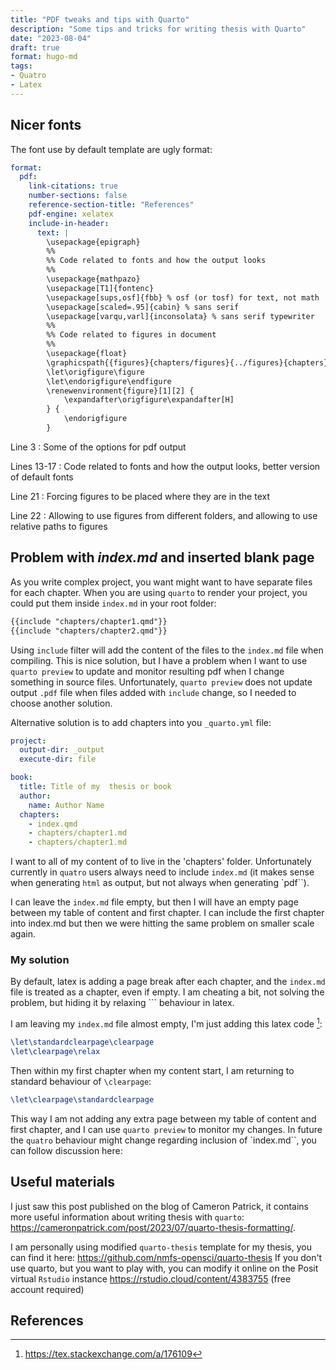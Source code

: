 ```yaml
---
title: "PDF tweaks and tips with Quarto"
description: "Some tips and tricks for writing thesis with Quarto"
date: "2023-08-04"
draft: true
format: hugo-md
tags:
- Quatro
- Latex
---
```


## Nicer fonts

The font use by default template are ugly
format:

``` yaml
format:
  pdf:
    link-citations: true
    number-sections: false
    reference-section-title: "References"
    pdf-engine: xelatex
    include-in-header:
      text: |
        \usepackage{epigraph} 
        %%
        %% Code related to fonts and how the output looks
        %%
        \usepackage{mathpazo}
        \usepackage[T1]{fontenc}
        \usepackage[sups,osf]{fbb} % osf (or tosf) for text, not math
        \usepackage[scaled=.95]{cabin} % sans serif
        \usepackage[varqu,varl]{inconsolata} % sans serif typewriter
        %%
        %% Code related to figures in document
        %%
        \usepackage{float}
        \graphicspath{{figures}{chapters/figures}{../figures}{chapters}}
        \let\origfigure\figure
        \let\endorigfigure\endfigure
        \renewenvironment{figure}[1][2] {
            \expandafter\origfigure\expandafter[H]
        } {
            \endorigfigure
        }
```

Line 3
:   Some of the options for pdf output

Lines 13-17
:   Code related to fonts and how the output looks, better version of default fonts

Line 21
:   Forcing figures to be placed where they are in the text

Line 22
:   Allowing to use figures from different folders, and allowing to use relative paths to figures

## Problem with *index.md* and inserted blank page

As you write complex project, you want might want to have separate files for each chapter.
When you are using `quarto` to render your project, you could put them inside `index.md` in your root folder:

``` markdown
{{include "chapters/chapter1.qmd"}}
{{include "chapters/chapter2.qmd"}}
```

Using `include` filter will add the content of the files to the `index.md` file when compiling.
This is nice solution, but I have a problem when I want to use `quarto preview` to update and monitor resulting pdf when I change something in source files.
Unfortunately, `quarto preview` does not update output `.pdf` file when files added with `include` change, so I needed to choose another solution.

Alternative solution is to add chapters into you `_quarto.yml` file:

``` yaml
project:
  output-dir: _output
  execute-dir: file

book:
  title: Title of my  thesis or book
  author:
    name: Author Name
  chapters:
    - index.qmd
    - chapters/chapter1.md
    - chapters/chapter1.md
```

I want to all of my content of to live in the 'chapters' folder.
Unfortunately currently in `quatro` users always need to include `index.md` (it makes sense when generating `html` as output, but not always when generating \`pdf\`\`).

I can leave the `index.md` file empty, but then I will have an empty page between my table of content and first chapter.
I can include the first chapter into index.md but then we were hitting the same problem on smaller scale again.

### My solution

By default, latex is adding a page break after each chapter, and the `index.md` file is treated as a chapter, even if empty.
I am cheating a bit, not solving the problem, but hiding it by relaxing \`\`\` behaviour in latex.

I am leaving my `index.md` file almost empty, I'm just adding this latex code [^1]:

``` tex
\let\standardclearpage\clearpage
\let\clearpage\relax 
```

Then within my first chapter when my content start, I am returning to standard behaviour of `\clearpage`:

``` tex
\let\clearpage\standardclearpage
```

This way I am not adding any extra page between my table of content and first chapter, and I can use `quarto preview` to monitor my changes.
In future the `quatro` behaviour might change regarding inclusion of \`index.md\`\`, you can follow discussion here:

## Useful materials

I just saw this post published on the blog of Cameron Patrick, it contains more useful information about writing thesis with `quarto`: https://cameronpatrick.com/post/2023/07/quarto-thesis-formatting/.

I am personally using modified `quarto-thesis` template for my thesis, you can find it here: https://github.com/nmfs-opensci/quarto-thesis
If you don't use quarto, but you want to play with, you can modify it online on the Posit virtual `Rstudio` instance https://rstudio.cloud/content/4383755 (free account required)

## References

[^1]: https://tex.stackexchange.com/a/176109
